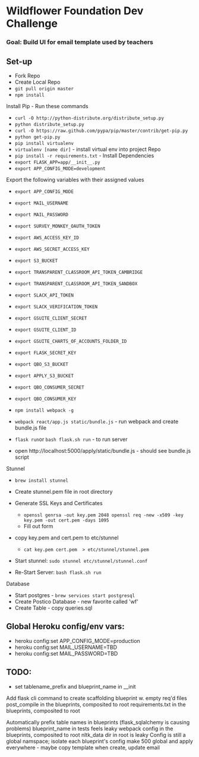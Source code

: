 # Wildflower Foundation Dev Challenge

### Goal: Build UI for email template used by teachers

## Set-up
* Fork Repo
* Create Local Repo
* `git pull origin master`
* `npm install`

Install Pip - Run these commands
* `curl -O http://python-distribute.org/distribute_setup.py`
* `python distribute_setup.py`
* `curl -O https://raw.github.com/pypa/pip/master/contrib/get-pip.py`
* `python get-pip.py`
* `pip install virtualenv`
* `virtualenv [name dir]` - install virtual env into project Repo
* `pip install -r requirements.txt` - Install Dependencies
*  `export FLASK_APP=app/__init__.py`
* `export APP_CONFIG_MODE=development`

Export the following variables with their assigned values
* `export APP_CONFIG_MODE`
* `export MAIL_USERNAME`
* `export MAIL_PASSWORD`
* `export SURVEY_MONKEY_OAUTH_TOKEN`
* `export AWS_ACCESS_KEY_ID`
* `export AWS_SECRET_ACCESS_KEY`
* `export S3_BUCKET`
* `export TRANSPARENT_CLASSROOM_API_TOKEN_CAMBRIDGE`
* `export TRANSPARENT_CLASSROOM_API_TOKEN_SANDBOX`
* `export SLACK_API_TOKEN`
* `export SLACK_VERIFICATION_TOKEN`
* `export GSUITE_CLIENT_SECRET`
* `export GSUITE_CLIENT_ID`
* `export GSUITE_CHARTS_OF_ACCOUNTS_FOLDER_ID`
* `export FLASK_SECRET_KEY`
* `export QBO_S3_BUCKET`
* `export APPLY_S3_BUCKET`
* `export QBO_CONSUMER_SECRET`
* `export QBO_CONSUMER_KEY`

* `npm install webpack -g`
* `webpack react/app.js static/bundle.js` - run webpack and create bundle.js file
* `flask run`or `bash flask.sh run` - to run server
* open http://localhost:5000/apply/static/bundle.js - should see bundle.js script

Stunnel
* `brew install stunnel`
* Create stunnel.pem file in root directory
* Generate SSL Keys and Certificates
  -   `openssl genrsa -out key.pem 2048
      openssl req -new -x509 -key key.pem -out cert.pem -days 1095`
  - Fill out form
* copy key.pem and cert.pem to etc/stunnel
    -  `cat key.pem cert.pem  > etc/stunnel/stunnel.pem`

* Start stunnel:  `sudo stunnel etc/stunnel/stunnel.conf`
* Re-Start Server: `bash flask.sh run`

Database
* Start postgres - `brew services start postgresql`
* Create Postico Database - new favorite called 'wf'
* Create Table - copy queries.sql



## Global Heroku config/env vars:

  - heroku config:set APP_CONFIG_MODE=production
  - heroku config:set MAIL_USERNAME=TBD
  - heroku config:set MAIL_PASSWORD=TBD


## TODO:
  - set tablename_prefix and blueprint_name in __init


  Add flask cli command to create scaffolding blueprint w. empty req'd files
  post_compile in the blueprints, composited to root
  requirements.txt in the blueprints, composited to root


  Automatically prefix table names in blueprints (flask_sqlalchemy is causing problems)
  blueprint_name in tests feels leaky
  webpack config in the blueprints, composited to root
  nltk_data dir in root is leaky
  Config is still a global namspace; isolate each blueprint's config
  make 500 global and apply everywhere -  maybe copy template when create, update email

